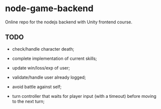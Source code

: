 # node-game-backend
Online repo for the nodejs backend with Unity frontend course.

## TODO

* check/handle character death;
* complete implementation of current skills;
* update win/loss/exp of user;
* validate/handle user already logged;
* avoid battle against self;

* turn controller that waits for player input (with a timeout) before moving to the next turn;

